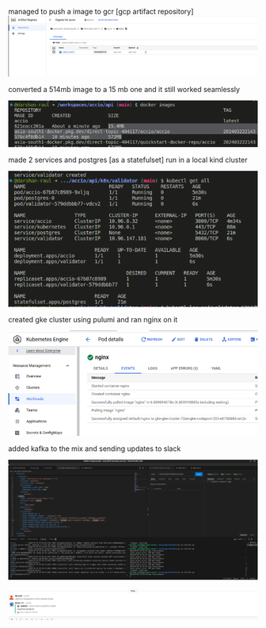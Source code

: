 
managed to push a image to gcr [gcp artifact repository]
![alt text](images/diary/image-2.png)


converted a 514mb image to a 15 mb one and it still worked seamlessly

![alt text](images/diary/image-3.png)

made 2 services and postgres [as a statefulset] run in a local kind cluster

![alt text](images/diary/image-4.png)


created gke cluster using pulumi and ran nginx on it

![alt text](images/diary/image-5.png)


added kafka to the mix and sending updates to slack

![alt text](images/diary/kafka-docker-compose.png)

![alt text](images/diary/slack-update.png)